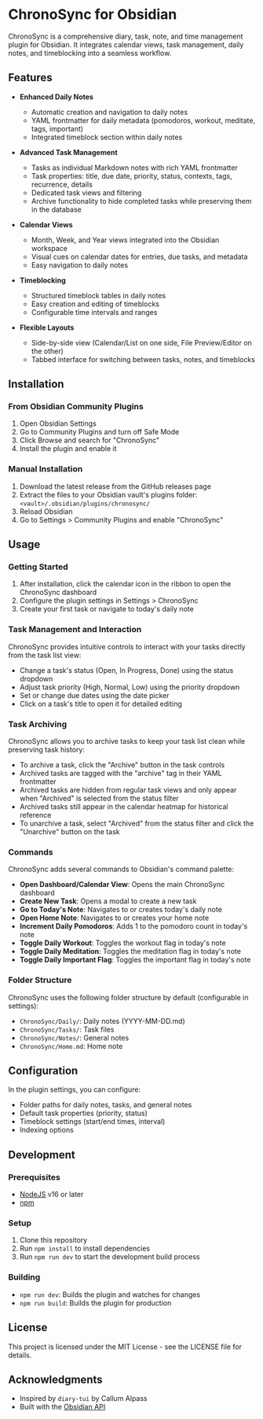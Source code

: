 # ChronoSync for Obsidian

ChronoSync is a comprehensive diary, task, note, and time management plugin for Obsidian. It integrates calendar views, task management, daily notes, and timeblocking into a seamless workflow.

## Features

- **Enhanced Daily Notes**
  - Automatic creation and navigation to daily notes
  - YAML frontmatter for daily metadata (pomodoros, workout, meditate, tags, important)
  - Integrated timeblock section within daily notes

- **Advanced Task Management**
  - Tasks as individual Markdown notes with rich YAML frontmatter
  - Task properties: title, due date, priority, status, contexts, tags, recurrence, details
  - Dedicated task views and filtering
  - Archive functionality to hide completed tasks while preserving them in the database

- **Calendar Views**
  - Month, Week, and Year views integrated into the Obsidian workspace
  - Visual cues on calendar dates for entries, due tasks, and metadata
  - Easy navigation to daily notes

- **Timeblocking**
  - Structured timeblock tables in daily notes
  - Easy creation and editing of timeblocks
  - Configurable time intervals and ranges

- **Flexible Layouts**
  - Side-by-side view (Calendar/List on one side, File Preview/Editor on the other)
  - Tabbed interface for switching between tasks, notes, and timeblocks

## Installation

### From Obsidian Community Plugins

1. Open Obsidian Settings
2. Go to Community Plugins and turn off Safe Mode
3. Click Browse and search for "ChronoSync"
4. Install the plugin and enable it

### Manual Installation

1. Download the latest release from the GitHub releases page
2. Extract the files to your Obsidian vault's plugins folder: `<vault>/.obsidian/plugins/chronosync/`
3. Reload Obsidian
4. Go to Settings > Community Plugins and enable "ChronoSync"

## Usage

### Getting Started

1. After installation, click the calendar icon in the ribbon to open the ChronoSync dashboard
2. Configure the plugin settings in Settings > ChronoSync
3. Create your first task or navigate to today's daily note

### Task Management and Interaction

ChronoSync provides intuitive controls to interact with your tasks directly from the task list view:

- Change a task's status (Open, In Progress, Done) using the status dropdown
- Adjust task priority (High, Normal, Low) using the priority dropdown
- Set or change due dates using the date picker
- Click on a task's title to open it for detailed editing

### Task Archiving

ChronoSync allows you to archive tasks to keep your task list clean while preserving task history:

- To archive a task, click the "Archive" button in the task controls
- Archived tasks are tagged with the "archive" tag in their YAML frontmatter
- Archived tasks are hidden from regular task views and only appear when "Archived" is selected from the status filter
- Archived tasks still appear in the calendar heatmap for historical reference
- To unarchive a task, select "Archived" from the status filter and click the "Unarchive" button on the task

### Commands

ChronoSync adds several commands to Obsidian's command palette:

- **Open Dashboard/Calendar View**: Opens the main ChronoSync dashboard
- **Create New Task**: Opens a modal to create a new task
- **Go to Today's Note**: Navigates to or creates today's daily note
- **Open Home Note**: Navigates to or creates your home note
- **Increment Daily Pomodoros**: Adds 1 to the pomodoro count in today's note
- **Toggle Daily Workout**: Toggles the workout flag in today's note
- **Toggle Daily Meditation**: Toggles the meditation flag in today's note
- **Toggle Daily Important Flag**: Toggles the important flag in today's note

### Folder Structure

ChronoSync uses the following folder structure by default (configurable in settings):

- `ChronoSync/Daily/`: Daily notes (YYYY-MM-DD.md)
- `ChronoSync/Tasks/`: Task files
- `ChronoSync/Notes/`: General notes
- `ChronoSync/Home.md`: Home note

## Configuration

In the plugin settings, you can configure:

- Folder paths for daily notes, tasks, and general notes
- Default task properties (priority, status)
- Timeblock settings (start/end times, interval)
- Indexing options

## Development

### Prerequisites

- [NodeJS](https://nodejs.org/) v16 or later
- [npm](https://www.npmjs.com/)

### Setup

1. Clone this repository
2. Run `npm install` to install dependencies
3. Run `npm run dev` to start the development build process

### Building

- `npm run dev`: Builds the plugin and watches for changes
- `npm run build`: Builds the plugin for production

## License

This project is licensed under the MIT License - see the LICENSE file for details.

## Acknowledgments

- Inspired by `diary-tui` by Callum Alpass
- Built with the [Obsidian API](https://github.com/obsidianmd/obsidian-api)
